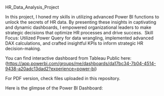 HR_Data_Analysis_Project

In this project, I honed my skills in utilizing advanced Power BI functions to unlock the secrets of HR data. By presenting these insights in captivating and dynamic dashboards, I empowered organizational leaders to make strategic decisions that optimize HR processes and drive success.
​
Skill Focus: Utilized Power Query for data wrangling, implemented advanced DAX calculations, and crafted insightful KPIs to inform strategic HR decision-making.

You can find interactive dashboard from Tableau Public here: (https://app.powerbi.com/groups/me/dashboards/da17bc34-7b04-4514-9438-a20adc13dad2?experience=power-bi)

For PDF version, check files uploaded in this repository.

Here is the glimpse of the Power BI Dashboard:
